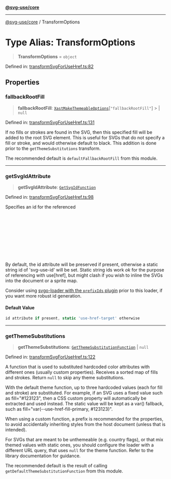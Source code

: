 [**@svg-use/core**](../README.md)

---

[@svg-use/core](../README.md) / TransformOptions

# Type Alias: TransformOptions

> **TransformOptions** = `object`

Defined in:
[transformSvgForUseHref.ts:82](https://github.com/fpapado/svg-use/blob/main/packages/core/src/transformSvgForUseHref.ts#L82)

## Properties

### fallbackRootFill

> **fallbackRootFill**:
> [`XastMakeThemeableOptions`](XastMakeThemeableOptions.md)\[`"fallbackRootFill"`\] >
> \| `null`

Defined in:
[transformSvgForUseHref.ts:131](https://github.com/fpapado/svg-use/blob/main/packages/core/src/transformSvgForUseHref.ts#L131)

If no fills or strokes are found in the SVG, then this specified fill will be
added to the root SVG element. This is useful for SVGs that do not specify a
fill or stroke, and would otherwise default to black. This addition is done
prior to the `getThemeSubstitutions` transform.

The recommended default is `defaultFallbackRootFill` from this module.

---

### getSvgIdAttribute

> **getSvgIdAttribute**: [`GetSvgIdFunction`](GetSvgIdFunction.md)

Defined in:
[transformSvgForUseHref.ts:98](https://github.com/fpapado/svg-use/blob/main/packages/core/src/transformSvgForUseHref.ts#L98)

Specifies an id for the referenced <svg>, set as the id attribute on the root.
ids are required in order for use[href] to work.

By default, the id attribute will be preserved if present, otherwise a static
string id of 'svg-use-id' will be set. Static string ids work _ok_ for the
purpose of referencing with use[href], but might clash if you wish to inline the
SVGs into the document or a sprite map.

Consider using
[svgo-loader with the `prefixIds` plugin](https://svgo.dev/docs/plugins/prefix-ids/)
prior to this loader, if you want more robust id generation.

#### Default Value

```ts
id attribute if present, static 'use-href-target' otherwise
```

---

### getThemeSubstitutions

> **getThemeSubstitutions**:
> [`GetThemeSubstitutionFunction`](GetThemeSubstitutionFunction.md) \| `null`

Defined in:
[transformSvgForUseHref.ts:122](https://github.com/fpapado/svg-use/blob/main/packages/core/src/transformSvgForUseHref.ts#L122)

A function that is used to substituted hardcoded color attributes with different
ones (usually custom properties). Receives a sorted map of fills and strokes.
Return `null` to skip any theme substitutions.

With the default theme function, up to three hardcoded values (each for fill and
stroke) are substituted. For example, if an SVG uses a fixed value such as
fill="#123123", then a CSS custom property will automatically be extracted and
used instead. The static value will be kept as a var() fallback, such as
fill="var(--use-href-fill-primary, #123123)".

When using a custom function, a prefix is recommended for the properties, to
avoid accidentally inheriting styles from the host document (unless that is
intended).

For SVGs that are meant to be unthemeable (e.g. country flags), or that mix
themed values with static ones, you should configure the loader with a different
URL query, that uses `null` for the theme function. Refer to the library
documentation for guidance.

The recommended default is the result of calling
`getDefaultThemeSubstitutionFunction` from this module.
